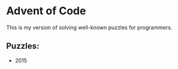 # Advent of Code

This is my version of solving well-known puzzles for programmers.

## Puzzles:
* 2015